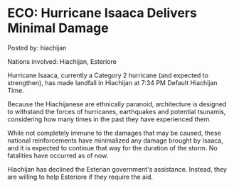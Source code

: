 # ECO: Hurricane Isaaca Delivers Minimal Damage

Posted by: hiachijan

Nations involved: Hiachijan, Esteriore

Hurricane Isaaca, currently a Category 2 hurricane (and expected to strengthen), has made landfall in Hiachijan at 7:34 PM Default Hiachijan Time.

Because the Hiachijanese are ethnically paranoid, architecture is designed to withstand the forces of hurricanes, earthquakes and potential tsunamis, considering how many times in the past they have experienced them.

While not completely immune to the damages that may be caused, these national reinforcements have minimalized any damage brought by Isaaca, and it is expected to continue that way for the duration of the storm. No fatalities have occurred as of now.

Hiachijan has declined the Esterian government's assistance. Instead, they are willing to help Esteriore if they require the aid.